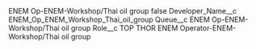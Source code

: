<?xml version="1.0" encoding="UTF-8"?>
<CustomMetadata xmlns="http://soap.sforce.com/2006/04/metadata" xmlns:xsi="http://www.w3.org/2001/XMLSchema-instance" xmlns:xsd="http://www.w3.org/2001/XMLSchema">
    <label>ENEM Op-ENEM-Workshop/Thai oil group</label>
    <protected>false</protected>
    <values>
        <field>Developer_Name__c</field>
        <value xsi:type="xsd:string">ENEM_Op_ENEM_Workshop_Thai_oil_group</value>
    </values>
    <values>
        <field>Queue__c</field>
        <value xsi:type="xsd:string">ENEM Op-ENEM-Workshop/Thai oil group</value>
    </values>
    <values>
        <field>Role__c</field>
        <value xsi:type="xsd:string">TOP THOR ENEM Operator-ENEM-Workshop/Thai oil group</value>
    </values>
</CustomMetadata>
